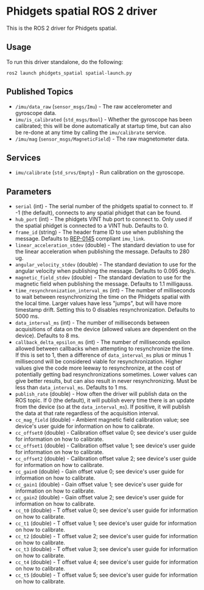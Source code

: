 Phidgets spatial ROS 2 driver
=============================

This is the ROS 2 driver for Phidgets spatial.

Usage
-----

To run this driver standalone, do the following:

    ros2 launch phidgets_spatial spatial-launch.py

Published Topics
----------------

* `/imu/data_raw` (`sensor_msgs/Imu`) - The raw accelerometer and gyroscope data.
* `imu/is_calibrated` (`std_msgs/Bool`) - Whether the gyroscope has been calibrated; this will be done automatically at startup time, but can also be re-done at any time by calling the `imu/calibrate` service.
* `/imu/mag` (`sensor_msgs/MagneticField`) - The raw magnetometer data.

Services
--------

* `imu/calibrate` (`std_srvs/Empty`) - Run calibration on the gyroscope.

Parameters
----------

* `serial` (int) - The serial number of the phidgets spatial to connect to.  If -1 (the default), connects to any spatial phidget that can be found.
* `hub_port` (int) - The phidgets VINT hub port to connect to.  Only used if the spatial phidget is connected to a VINT hub.  Defaults to 0.
* `frame_id` (string) - The header frame ID to use when publishing the message.  Defaults to [REP-0145](http://www.ros.org/reps/rep-0145.html) compliant `imu_link`.
* `linear_acceleration_stdev` (double) - The standard deviation to use for the linear acceleration when publishing the message.  Defaults to 280 ug.
* `angular_velocity_stdev` (double) - The standard deviation to use for the angular velocity when publishing the message.  Defaults to 0.095 deg/s.
* `magnetic_field_stdev` (double) - The standard deviation to use for the magnetic field when publishing the message.  Defaults to 1.1 milligauss.
* `time_resynchronization_interval_ms` (int) - The number of milliseconds to wait between resynchronizing the time on the Phidgets spatial with the local time.  Larger values have less "jumps", but will have more timestamp drift.  Setting this to 0 disables resynchronization.  Defaults to 5000 ms.
* `data_interval_ms` (int) - The number of milliseconds between acquisitions of data on the device (allowed values are dependent on the device).  Defaults to 8 ms.
* `callback_delta_epsilon_ms` (int) - The number of milliseconds epsilon allowed between callbacks when attempting to resynchronize the time.  If this is set to 1, then a difference of `data_interval_ms` plus or minus 1 millisecond will be considered viable for resynchronization.  Higher values give the code more leeway to resynchronize, at the cost of potentially getting bad resynchronizations sometimes.  Lower values can give better results, but can also result in never resynchronizing.  Must be less than `data_interval_ms`.  Defaults to 1 ms.
* `publish_rate` (double) - How often the driver will publish data on the ROS topic.  If 0 (the default), it will publish every time there is an update from the device (so at the `data_interval_ms`).  If positive, it will publish the data at that rate regardless of the acquisition interval.
* `cc_mag_field` (double) - Ambient magnetic field calibration value; see device's user guide for information on how to calibrate.
* `cc_offset0` (double) - Calibration offset value 0; see device's user guide for information on how to calibrate.
* `cc_offset1` (double) - Calibration offset value 1; see device's user guide for information on how to calibrate.
* `cc_offset2` (double) - Calibration offset value 2; see device's user guide for information on how to calibrate.
* `cc_gain0` (double) - Gain offset value 0; see device's user guide for information on how to calibrate.
* `cc_gain1` (double) - Gain offset value 1; see device's user guide for information on how to calibrate.
* `cc_gain2` (double) - Gain offset value 2; see device's user guide for information on how to calibrate.
* `cc_t0` (double) - T offset value 0; see device's user guide for information on how to calibrate.
* `cc_t1` (double) - T offset value 1; see device's user guide for information on how to calibrate.
* `cc_t2` (double) - T offset value 2; see device's user guide for information on how to calibrate.
* `cc_t3` (double) - T offset value 3; see device's user guide for information on how to calibrate.
* `cc_t4` (double) - T offset value 4; see device's user guide for information on how to calibrate.
* `cc_t5` (double) - T offset value 5; see device's user guide for information on how to calibrate.
